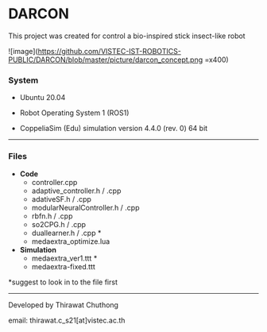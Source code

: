 # DARCON 

This project was created for control a bio-inspired stick insect-like robot

![image](https://github.com/VISTEC-IST-ROBOTICS-PUBLIC/DARCON/blob/master/picture/darcon_concept.png =x400)

### System

- Ubuntu 20.04

- Robot Operating System 1 (ROS1)
- CoppeliaSim (Edu) simulation version 4.4.0 (rev. 0) 64 bit

______

### Files

- **Code**
  - controller.cpp
  - adaptive_controller.h / .cpp
  - adativeSF.h / .cpp
  - modularNeuralController.h / .cpp
  - rbfn.h / .cpp
  - so2CPG.h / .cpp
  - duallearner.h / .cpp *
  - medaextra_optimize.lua
- **Simulation**
  - medaextra_ver1.ttt *
  - medaextra-fixed.ttt

*suggest to look in to the file first

_____________

Developed by Thirawat Chuthong 

email: thirawat.c_s21[at]vistec.ac.th
